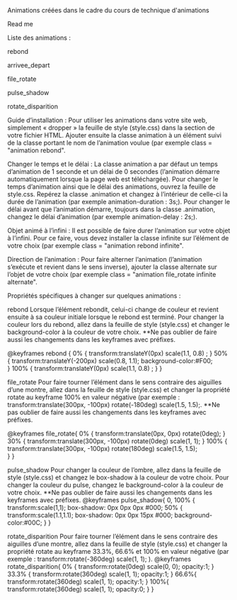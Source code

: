 Animations créées dans le cadre du cours de technique d'animations

Read me

Liste des animations :

rebond

arrivee_depart

file_rotate

pulse_shadow

rotate_disparition

Guide d’installation :
Pour utiliser les animations dans votre site web, simplement « dropper » la feuille de style (style.css) dans la section <head> de votre fichier HTML.
Ajouter ensuite la classe animation à un élément suivi de la classe portant le nom de l’animation voulue (par exemple class = "animation rebond".

Changer le temps et le délai :
La classe animation a par défaut un temps d’animation de 1 seconde et un délai de 0 secondes (l’animation démarre automatiquement lorsque la page web est téléchargée). Pour changer le temps d’animation ainsi que le délai des animations, ouvrez la feuille de style.css. Repérez la classe .animation et changez à l’intérieur de celle-ci la durée de l’animation (par exemple animation-duration : 3s;). Pour changer le délai avant que l’animation démarre, toujours dans la classe .animation, changez le délai d’animation (par exemple animation-delay : 2s;).

Objet animé à l’infini :
Il est possible de faire durer l’animation sur votre objet à l’infini. Pour ce faire, vous devez installer la classe infinite sur l’élément de votre choix (par exemple class = "animation rebond infinite".

Direction de l’animation :
Pour faire alterner l’animation (l’animation s’exécute et revient dans le sens inverse), ajouter la classe alternate sur l’objet de votre choix (par exemple class = "animation file_rotate infinite alternate".

Propriétés spécifiques à changer sur quelques animations :

rebond
Lorsque l’élément rebondit, celui-ci change de couleur et revient ensuite à sa couleur initiale lorsque le rebond est terminé. Pour changer la couleur lors du rebond, allez dans la feuille de style (style.css) et changer le background-color à la couleur de votre choix. **Ne pas oublier de faire aussi les changements dans les keyframes avec préfixes.

@keyframes rebond
{
	0% {
		transform:translateY(0px) scale(1.1, 0.8) ;	
	}
	50% {
		transform:translateY(-200px) scale(0.8, 1.1);
		background-color:#F00;	
	}
	100% {
		transform:translateY(0px) scale(1.1, 0.8) ;	
	}
}

file_rotate
Pour faire tourner l’élément dans le sens contraire des aiguilles d’une montre, allez dans la feuille de style (style.css) et changer la propriété rotate au keyframe 100% en valeur négative (par exemple : transform:translate(300px, -100px) rotate(-180deg) scale(1.5, 1.5);. **Ne pas oublier de faire aussi les changements dans les keyframes avec préfixes.

@keyframes file_rotate{
	0% {
		transform:translate(0px, 0px) rotate(0deg);	
	}
	30% {
		transform:translate(300px, -100px) rotate(0deg) scale(1, 1);
	}
	100% {
		transform:translate(300px, -100px) rotate(180deg) scale(1.5, 1.5);	
	}
}

pulse_shadow
Pour changer la couleur de l’ombre, allez dans la feuille de style (style.css) et changez le box-shadow à la couleur de votre choix. Pour changer la couleur du pulse, changez le background-color à la couleur de votre choix. **Ne pas oublier de faire aussi les changements dans les keyframes avec préfixes.
@keyframes pulse_shadow{
	0, 100% {
		transform:scale(1,1);
		box-shadow: 0px 0px 0px #000;
	50% {
		transform:scale(1.1,1.1);
		box-shadow: 0px 0px 15px #000;
		background-color:#00C;
	}
}

rotate_disparition
Pour faire tourner l’élément dans le sens contraire des aiguilles d’une montre, allez dans la feuille de style (style.css) et changer la propriété rotate au keyframe 33.3%, 66.6% et 100%  en valeur négative (par exemple : transform:rotate(-360deg) scale(1, 1); ).
@keyframes rotate_disparition{
	0% {
		transform:rotate(0deg) scale(0, 0);
		opacity:1;
	}
	33.3% {
		transform:rotate(360deg) scale(1, 1);
		opacity:1;
	}
	66.6%{
		transform:rotate(360deg) scale(1, 1);
		opacity:1;
	}
	100%{
		transform:rotate(360deg) scale(1, 1);
		opacity:0;
	}
}
